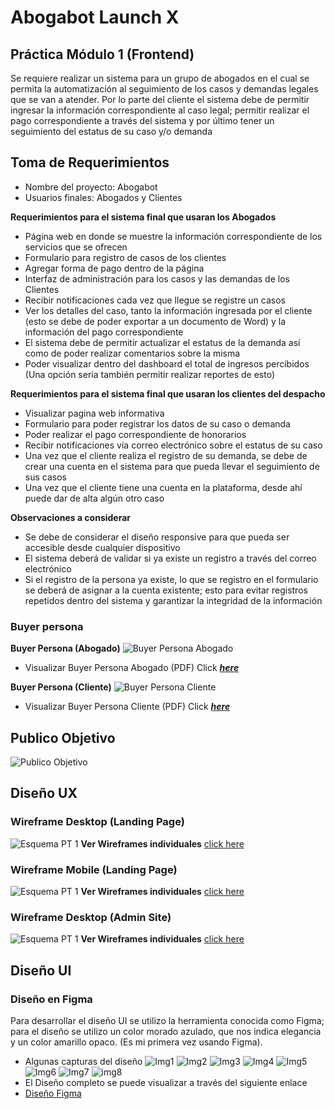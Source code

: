 # Abogabot Launch X
## Práctica Módulo 1 (Frontend)
Se requiere realizar un sistema para un grupo de abogados en el cual se permita la automatización al
seguimiento de los casos y demandas legales que se van a atender.
Por lo parte del cliente el sistema debe de permitir ingresar la información correspondiente al caso legal;
permitir realizar el pago correspondiente a través del sistema y por último tener un seguimiento del estatus de su caso y/o demanda

## Toma de Requerimientos 
- Nombre del proyecto: Abogabot
- Usuarios finales: Abogados y Clientes

**Requerimientos para el sistema final que usaran los Abogados**

- Página web en donde se muestre la información correspondiente de los servicios que se ofrecen
- Formulario para registro de casos de los clientes
- Agregar forma de pago dentro de la página 
- Interfaz de administración para los casos y las demandas de los Clientes
- Recibir notificaciones cada vez que llegue se registre un casos
- Ver los detalles del caso, tanto la información ingresada por el cliente (esto se debe de poder exportar a un documento de Word) y la información del pago correspondiente
- El sistema debe de permitir actualizar el estatus de la demanda así como de poder realizar comentarios sobre la misma
- Poder visualizar dentro del dashboard el total de ingresos percibidos (Una opción seria también permitir realizar reportes de esto)

**Requerimientos para el sistema final que usaran los clientes del despacho**

- Visualizar pagina web informativa
- Formulario para poder registrar los datos de su caso o demanda
- Poder realizar el pago correspondiente de honorarios
- Recibir notificaciones vía correo electrónico sobre el estatus de su caso
- Una vez que el cliente realiza el registro de su demanda, se debe de crear una cuenta en el sistema para que pueda llevar el seguimiento de sus casos
- Una vez que el cliente tiene una cuenta en la plataforma, desde ahí puede dar de alta algún otro caso

**Observaciones a considerar**

- Se debe de considerar el diseño responsive para que pueda ser accesible desde cualquier dispositivo
- El sistema deberá de validar si ya existe un registro a través del correo electrónico
- Si el registro de la persona ya existe, lo que se registro en el formulario se deberá de asignar a la cuenta existente; esto para evitar registros repetidos dentro del sistema y garantizar la integridad de la información

### Buyer persona
**Buyer Persona (Abogado)**
![Buyer Persona Abogado](https://github.com/yomidev/Abogabot-LaunchX/blob/main/img/BuyerPersona_Abogado.jpg?raw=true)
- Visualizar Buyer Persona Abogado (PDF)
    Click ***[here](https://github.com/yomidev/Abogabot-LaunchX/blob/main/pdf/Buyer%20Persona%20Abogado.pdf)***

**Buyer Persona (Cliente)**
![Buyer Persona Cliente](https://github.com/yomidev/Abogabot-LaunchX/blob/main/img/BuyerPersona_Cliente.jpg?raw=true)
- Visualizar Buyer Persona Cliente (PDF)
    Click ***[here](https://github.com/yomidev/Abogabot-LaunchX/blob/main/pdf/Buyer%20Persona%20Cliente.pdf)***


## Publico Objetivo
![Publico Objetivo](https://github.com/yomidev/Abogabot-LaunchX/blob/main/img/Target_Audience.png?raw=true)

## Diseño UX
### Wireframe Desktop (Landing Page)
![Esquema PT 1](https://github.com/yomidev/Abogabot-LaunchX/blob/main/img/wireframe/Wireframes.png?raw=true)
**Ver Wireframes individuales** [click here](https://github.com/yomidev/Abogabot-LaunchX/tree/main/img/wireframe)

### Wireframe Mobile (Landing Page)
![Esquema PT 1](https://github.com/yomidev/Abogabot-LaunchX/blob/main/img/UX_Mobile/Wireframes.png?raw=true)
**Ver Wireframes individuales** [click here](https://github.com/yomidev/Abogabot-LaunchX/tree/main/img/UX_Mobile)

### Wireframe Desktop (Admin Site)
![Esquema PT 1](https://github.com/yomidev/Abogabot-LaunchX/blob/main/img/Wireframe%20Plataforma/Wireframe_admin.jpg?raw=true)
**Ver Wireframes individuales** [click here](https://github.com/yomidev/Abogabot-LaunchX/tree/main/img/Wireframe%20Plataforma)

## Diseño UI
### Diseño en Figma
Para desarrollar el diseño UI se utilizo la herramienta conocida como Figma;
para el diseño se utilizo un color morado azulado, que nos indica elegancia y un color amarillo opaco.
(Es mi primera vez usando Figma).
- Algunas capturas del diseño
![Img1](https://github.com/yomidev/Abogabot-LaunchX/blob/main/img/UI/Principal.png?raw=true)
![Img2](https://github.com/yomidev/Abogabot-LaunchX/blob/main/img/UI/Formulario.png?raw=true)
![Img3](https://github.com/yomidev/Abogabot-LaunchX/blob/main/img/UI/Pago.png?raw=true)
![Img4](https://github.com/yomidev/Abogabot-LaunchX/blob/main/img/UI/Login.png?raw=true)
![Img5](https://github.com/yomidev/Abogabot-LaunchX/blob/main/img/UI/Mobile.png?raw=true)
![Img6](https://github.com/yomidev/Abogabot-LaunchX/blob/main/img/UI/Dashboard.png?raw=true)
![Img7](https://github.com/yomidev/Abogabot-LaunchX/blob/main/img/UI/Resumen%20de%20Casos.png?raw=true)
![img8](https://github.com/yomidev/Abogabot-LaunchX/blob/main/img/UI/Mobile%20admin.png?raw=true)
- El Diseño completo se puede visualizar a través del siguiente enlace
- [Diseño Figma](https://www.figma.com/file/mlecmuzNaRuAAgv5vLPZ8P/Abogabot?node-id=0%3A1)